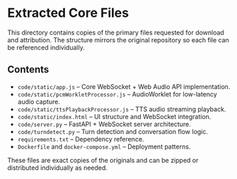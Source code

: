 # Extracted Core Files

This directory contains copies of the primary files requested for download and attribution. The structure mirrors the original repository so each file can be referenced individually.

## Contents

- `code/static/app.js` – Core WebSocket + Web Audio API implementation.
- `code/static/pcmWorkletProcessor.js` – AudioWorklet for low-latency audio capture.
- `code/static/ttsPlaybackProcessor.js` – TTS audio streaming playback.
- `code/static/index.html` – UI structure and WebSocket integration.
- `code/server.py` – FastAPI + WebSocket server architecture.
- `code/turndetect.py` – Turn detection and conversation flow logic.
- `requirements.txt` – Dependency reference.
- `Dockerfile` and `docker-compose.yml` – Deployment patterns.

These files are exact copies of the originals and can be zipped or distributed individually as needed.
